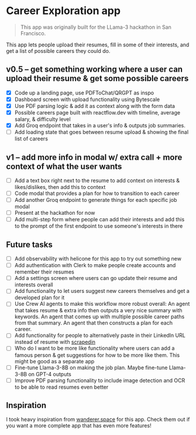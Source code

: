 # Career Exploration app

> This app was originally built for the LLama-3 hackathon in San Francisco.

This app lets people upload their resumes, fill in some of their interests, and get a list of possible careers they could do.

## v0.5 – get something working where a user can upload their resume & get some possible careers

- [x] Code up a landing page, use PDFToChat/QRGPT as inspo
- [x] Dashboard screen with upload functionality using Bytescale
- [x] Use PDF parsing logic & add it as context along with the form data
- [x] Possible careers page built with reactflow.dev with timeline, average salary, & difficulty level
- [x] Add Groq endpoint that takes in a user's info & outputs job summaries.
- [ ] Add loading state that goes between resume upload & showing the final list of careers

## v1 – add more info in modal w/ extra call + more context of what the user wants

- [ ] Add a text box right next to the resume to add context on interests & likes/dislikes, then add this to context
- [ ] Code modal that provides a plan for how to transition to each career
- [ ] Add another Groq endpoint to generate things for each specific job modal
- [ ] Present at the hackathon for now
- [ ] Add multi-step form where people can add their interests and add this to the prompt of the first endpoint to use someone's interests in there

## Future tasks

- [ ] Add observability with helicone for this app to try out something new
- [ ] Add authentication with Clerk to make people create accounts and remember their resumes
- [ ] Add a settings screen where users can go update their resume and interests overall
- [ ] Add functionality to let users suggest new careers themselves and get a developed plan for it
- [ ] Use Crew AI agents to make this workflow more robust overall: An agent that takes resume & extra info then outputs a very nice summary with keywords. An agent that comes up with multiple possible career paths from that summary. An agent that then constructs a plan for each career.
- [ ] Add functionality for people to alternatively paste in their LinkedIn URL instead of resume with [scrapedin](https://github.com/linkedtales/scrapedin/tree/master)
- [ ] Who do I want to be more like functionality where users can add a famous person & get suggestions for how to be more like them. This might be good as a separate app
- [ ] Fine-tune Llama-3-8B on making the job plan. Maybe fine-tune Llama-3-8B on GPT-4 outputs
- [ ] Improve PDF parsing functionality to include image detection and OCR to be able to read resumes even better

## Inspiration

I took heavy inspiration from [wanderer.space](https://www.wanderer.space) for this app. Check them out if you want a more complete app that has even more features!
